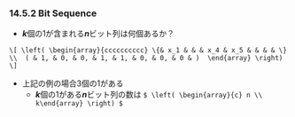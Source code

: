 ### 14.5.2 Bit Sequence
* ***k***個の1が含まれる***n***ビット列は何個あるか？

`\[
\left(
\begin{array}{cccccccccc}
      \{& x_1 & & & x_4 & x_5 & & & & \} \\ 
      ( & 1, & 0, & 0, & 1, & 1, & 0, & 0, & 0 & ) 
\end{array}
\right)
\]`

* 上記の例の場合3個の1がある
  * ***k***個の1がある***n***ビット列の数は `$ \left( \begin{array}{c} n \\ k\end{array} \right) $`

<!-- The number of ways to select n donuts when k flavors are available is `$ \left( \begin{array}{c} n+(k-1) \\ n \end{array} \right) $` -->
